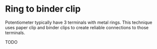 # Ring to binder clip

Potentiometer typically have 3 terminals with metal rings. This technique uses paper clip and binder clips to create reliable connections to those terminals.

TODO